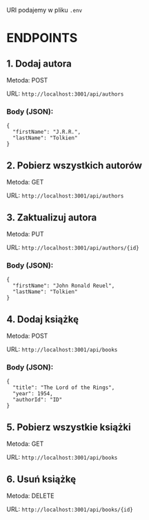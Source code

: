 URI podajemy w pliku `.env`

# ENDPOINTS
## 1. Dodaj autora

Metoda: POST

URL: `http://localhost:3001/api/authors`
### Body (JSON):
```
{
  "firstName": "J.R.R.",
  "lastName": "Tolkien"
}
```
## 2. Pobierz wszystkich autorów
Metoda: GET

URL: `http://localhost:3001/api/authors`

## 3. Zaktualizuj autora
Metoda: PUT

URL: `http://localhost:3001/api/authors/{id}`
### Body (JSON):
```
{
  "firstName": "John Ronald Reuel",
  "lastName": "Tolkien"
}
```
## 4. Dodaj książkę
Metoda: POST

URL: `http://localhost:3001/api/books`
### Body (JSON):
```
{
  "title": "The Lord of the Rings",
  "year": 1954,
  "authorId": "ID"
}
```
## 5. Pobierz wszystkie książki
Metoda: GET

URL: `http://localhost:3001/api/books`

## 6. Usuń książkę
Metoda: DELETE

URL: `http://localhost:3001/api/books/{id}`
